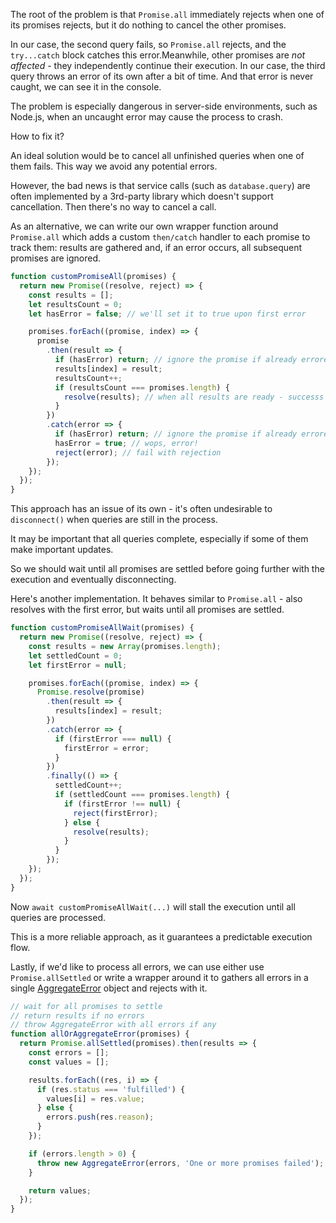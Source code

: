 
The root of the problem is that `Promise.all` immediately rejects when one of its promises rejects, but it do nothing to cancel the other promises.

In our case, the second query fails, so `Promise.all` rejects, and the `try...catch` block catches this error.Meanwhile, other promises are *not affected* - they independently continue their execution. In our case, the third query throws an error of its own after a bit of time. And that error is never caught, we can see it in the console.

The problem is especially dangerous in server-side environments, such as Node.js, when an uncaught error may cause the process to crash.

How to fix it?

An ideal solution would be to cancel all unfinished queries when one of them fails. This way we avoid any potential errors.

However, the bad news is that service calls (such as `database.query`) are often implemented by a 3rd-party library which doesn't support cancellation. Then there's no way to cancel a call.

As an alternative, we can write our own wrapper function around `Promise.all` which adds a custom `then/catch` handler to each promise to track them: results are gathered and, if an error occurs, all subsequent promises are ignored.

```js
function customPromiseAll(promises) {
  return new Promise((resolve, reject) => {
    const results = [];
    let resultsCount = 0;
    let hasError = false; // we'll set it to true upon first error

    promises.forEach((promise, index) => {
      promise
        .then(result => {
          if (hasError) return; // ignore the promise if already errored
          results[index] = result;
          resultsCount++;
          if (resultsCount === promises.length) {
            resolve(results); // when all results are ready - successs
          }
        })
        .catch(error => {
          if (hasError) return; // ignore the promise if already errored
          hasError = true; // wops, error!
          reject(error); // fail with rejection
        });
    });
  });
}
```

This approach has an issue of its own - it's often undesirable to `disconnect()` when queries are still in the process.

It may be important that all queries complete, especially if some of them make important updates.

So we should wait until all promises are settled before going further with the execution and eventually disconnecting.

Here's another implementation. It behaves similar to `Promise.all` - also resolves with the first error, but waits until all promises are settled.

```js
function customPromiseAllWait(promises) {
  return new Promise((resolve, reject) => {
    const results = new Array(promises.length);
    let settledCount = 0;
    let firstError = null;

    promises.forEach((promise, index) => {
      Promise.resolve(promise)
        .then(result => {
          results[index] = result;
        })
        .catch(error => {
          if (firstError === null) {
            firstError = error;
          }
        })
        .finally(() => {
          settledCount++;
          if (settledCount === promises.length) {
            if (firstError !== null) {
              reject(firstError);
            } else {
              resolve(results);
            }
          }
        });
    });
  });
}
```

Now `await customPromiseAllWait(...)` will stall the execution until all queries are processed.

This is a more reliable approach, as it guarantees a predictable execution flow.

Lastly, if we'd like to process all errors, we can use either use `Promise.allSettled` or write a wrapper around it to gathers all errors in a single [AggregateError](https://developer.mozilla.org/en-US/docs/Web/JavaScript/Reference/Global_Objects/AggregateError) object and rejects with it.

```js
// wait for all promises to settle
// return results if no errors
// throw AggregateError with all errors if any
function allOrAggregateError(promises) {
  return Promise.allSettled(promises).then(results => {
    const errors = [];
    const values = [];

    results.forEach((res, i) => {
      if (res.status === 'fulfilled') {
        values[i] = res.value;
      } else {
        errors.push(res.reason);
      }
    });

    if (errors.length > 0) {
      throw new AggregateError(errors, 'One or more promises failed');
    }

    return values;
  });
}
```
